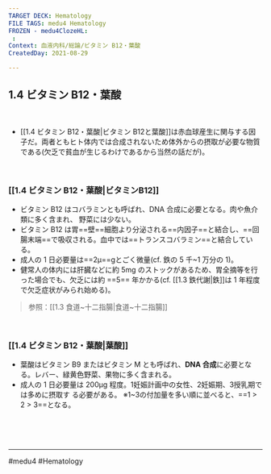 ```yaml
---
TARGET DECK: Hematology
FILE TAGS: medu4 Hematology
FROZEN - medu4ClozeHL:
 : 
Context: 血液内科/総論/ビタミン B12・葉酸
CreatedDay: 2021-08-29

---
```


## 1.4 ビタミン B12・葉酸

<br>

* [[1.4 ビタミン B12・葉酸|ビタミン B12と葉酸]]は赤血球産生に関与する因子だ。両者ともヒト体内では合成されないため体外からの摂取が必要な物質である(欠乏で貧血が生じるわけであるから当然の話だが)。



<br>

### [[1.4 ビタミン B12・葉酸|ビタミンB12]]
* ビタミン B12 はコバラミンとも呼ばれ、DNA 合成に必要となる。肉や魚介類に多く含まれ、 野菜には少ない。
* ビタミン B12 は胃==壁==細胞より分泌される==内因子==と結合し、==回腸末端==で吸収される。血中では==トランスコバラミン==と結合している。
* 成人の 1 日必要量は==2μ==gとごく微量(cf. 鉄の 5 千~1 万分の 1)。 
* 健常人の体内には肝臓などに約 5mg のストックがあるため、胃全摘等を行った場合でも、欠乏には約 ==5== 年かかる(cf. [[1.3 鉄代謝|鉄]]は 1 年程度で欠乏症状がみられ始める)。
>参照：[[1.3 食道~十二指腸|食道~十二指腸]]
<!--ID: 1659568364335-->




<br>

### [[1.4 ビタミン B12・葉酸|葉酸]]
* 葉酸はビタミン B9 またはビタミン M とも呼ばれ、**DNA 合成**に必要となる。レバー、緑黄色野菜、果物に多く含まれる。
* 成人の 1 日必要量は 200μg 程度。1妊娠計画中の女性、2妊娠期、3授乳期では多めに摂取す る必要がある。
 ※1~3の付加量を多い順に並べると、==1 > 2 > 3==となる。
 
<!--ID: 1630741040337-->



<br><br><br>

---
#medu4 #Hematology 
